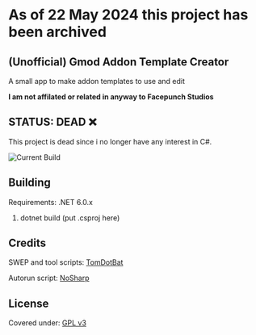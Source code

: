 # As of 22 May 2024 this project has been archived

## (Unofficial) Gmod Addon Template Creator
A small app to make addon templates to use and edit

**I am not affilated or related in anyway to Facepunch Studios**

## STATUS: DEAD ❌
This project is dead since i no longer have any interest in C#.

![Current Build](https://github.com/OceanOC/Gmod-Addon-Template-Creator/actions/workflows/dotnet.yml/badge.svg)
## Building
Requirements: .NET 6.0.x
1. dotnet build (put .csproj here)

## Credits
SWEP and tool scripts: [TomDotBat](https://tomdotbat.dev)

Autorun script: [NoSharp](https://github.com/NoSharp)

## License
Covered under: [GPL v3](https://www.gnu.org/licenses/gpl-3.0.en.html#license-text)
